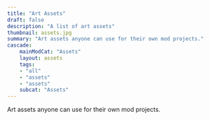 ```yaml
---
title: "Art Assets"
draft: false
description: "A list of art assets"
thumbnail: assets.jpg
summary: "Art assets anyone can use for their own mod projects."
cascade:
    mainModCat: "Assets"
    layout: assets
    tags: 
    - "all"
    - "assets"
    - "assets"
    subcat: "Assets"
---
```


Art assets anyone can use for their own mod projects.